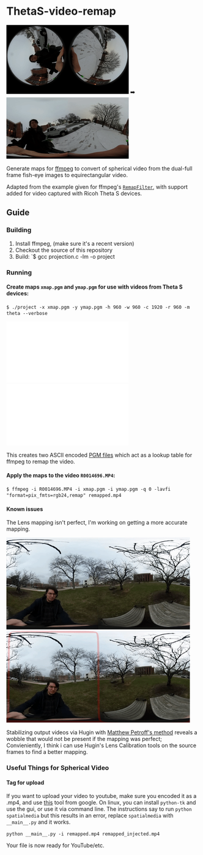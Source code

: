 # ThetaS-video-remap
![Example](src.gif) ➡️ ![Result](generated.gif)

Generate maps for [ffmpeg](http://ffmpeg.org) to convert of spherical video from the dual-full frame fish-eye images to equirectangular video.

Adapted from the example given for ffmpeg's [`RemapFilter`](https://trac.ffmpeg.org/wiki/RemapFilter), with support added for video captured with Ricoh Theta S devices.


## Guide

### Building

1. Install ffmpeg, (make sure it's a recent version)
2. Checkout the source of this repository
3. Build: `$ gcc projection.c -lm -o project

### Running

#### Create maps `xmap.pgm` and `ymap.pgm` for use with videos from Theta S devices:

```
$ ./project -x xmap.pgm -y ymap.pgm -h 960 -w 960 -c 1920 -r 960 -m theta --verbose
```

![xmap](xmap.png) ![ymap](ymap.png)

This creates two ASCII encoded [PGM files](https://en.wikipedia.org/wiki/Netpbm_format#PGM_example) which act as a lookup table for ffmpeg to remap the video.

#### Apply the maps to the video `R0014696.MP4`:

```
$ ffmpeg -i R0014696.MP4 -i xmap.pgm -i ymap.pgm -q 0 -lavfi "format=pix_fmts=rgb24,remap" remapped.mp4
```
#### Known issues
The Lens mapping isn't perfect, I'm working on getting a more accurate mapping.

![spinning camera](spin.gif)
![stabilized wobble example](wobbly.gif)

Stabilizing output videos via  Hugin with [Matthew Petroff's method](https://mpetroff.net/2016/11/stabilizing-360-video-with-hugin/) reveals a wobble that would not be present if the mapping was perfect; Convieniently, I think i can use Hugin's Lens Calibration tools on the source frames to find a better mapping.

### Useful Things for Spherical Video
#### Tag for upload

If you want to upload your video to youtube, make sure you encoded it as a .mp4, and use [this](https://github.com/google/spatial-media) tool from google. On linux, you can install `python-tk` and use the gui, or use it via command line. The instructions say to run `python spatialmedia` but this results in an error, replace `spatialmedia` with `__main__.py` and it works.

```
python __main__.py -i remapped.mp4 remapped_injected.mp4
```
Your file is now ready for YouTube/etc.
